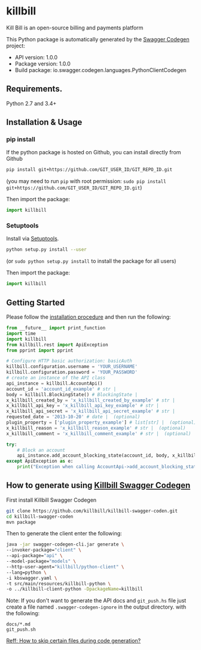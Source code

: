 # killbill
Kill Bill is an open-source billing and payments platform

This Python package is automatically generated by the [Swagger Codegen](https://github.com/swagger-api/swagger-codegen) project:

- API version: 1.0.0
- Package version: 1.0.0
- Build package: io.swagger.codegen.languages.PythonClientCodegen

## Requirements.

Python 2.7 and 3.4+

## Installation & Usage
### pip install

If the python package is hosted on Github, you can install directly from Github

```sh
pip install git+https://github.com/GIT_USER_ID/GIT_REPO_ID.git
```
(you may need to run `pip` with root permission: `sudo pip install git+https://github.com/GIT_USER_ID/GIT_REPO_ID.git`)

Then import the package:
```python
import killbill 
```

### Setuptools

Install via [Setuptools](http://pypi.python.org/pypi/setuptools).

```sh
python setup.py install --user
```
(or `sudo python setup.py install` to install the package for all users)

Then import the package:
```python
import killbill
```

## Getting Started

Please follow the [installation procedure](#installation--usage) and then run the following:

```python
from __future__ import print_function
import time
import killbill
from killbill.rest import ApiException
from pprint import pprint

# Configure HTTP basic authorization: basicAuth
killbill.configuration.username = 'YOUR_USERNAME'
killbill.configuration.password = 'YOUR_PASSWORD'
# create an instance of the API class
api_instance = killbill.AccountApi()
account_id = 'account_id_example' # str | 
body = killbill.BlockingState() # BlockingState | 
x_killbill_created_by = 'x_killbill_created_by_example' # str | 
x_killbill_api_key = 'x_killbill_api_key_example' # str | 
x_killbill_api_secret = 'x_killbill_api_secret_example' # str | 
requested_date = '2013-10-20' # date |  (optional)
plugin_property = ['plugin_property_example'] # list[str] |  (optional)
x_killbill_reason = 'x_killbill_reason_example' # str |  (optional)
x_killbill_comment = 'x_killbill_comment_example' # str |  (optional)

try:
    # Block an account
    api_instance.add_account_blocking_state(account_id, body, x_killbill_created_by, x_killbill_api_key, x_killbill_api_secret, requested_date=requested_date, plugin_property=plugin_property, x_killbill_reason=x_killbill_reason, x_killbill_comment=x_killbill_comment)
except ApiException as e:
    print("Exception when calling AccountApi->add_account_blocking_state: %s\n" % e)

```

## How to generate using [Killbill Swagger Codegen](https://github.com/killbill/killbill-swagger-coden)

First install Killbill Swagger Codegen
```sh
git clone https://github.com/killbill/killbill-swagger-coden.git
cd killbill-swagger-coden
mvn package
```

Then to generate the client enter the following:
```sh
java -jar swagger-codegen-cli.jar generate \
--invoker-package="client" \
--api-package="api" \
--model-package="models" \
--http-user-agent="killbill/python-client" \
--lang=python \
-i kbswagger.yaml \
-t src/main/resources/killbill-python \
-o ../killbill-client-python -DpackageName=killbill
```
Note: If you don't want to generate the API docs and `git_push.hs` file just create a file named `.swagger-codegen-ignore` in the output directory.
with the following:
```
docs/*.md
git_push.sh
```
[Reff: How to skip certain files during code generation?](https://github.com/swagger-api/swagger-codegen/wiki/FAQ#how-to-skip-certain-files-during-code-generation)
